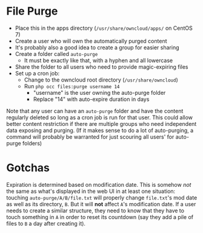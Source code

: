 # File Purge

- Place this in the apps directory (`/usr/share/owncloud/apps/` on CentOS 7)
- Create a user who will own the automatically purged content
- It's probably also a good idea to create a group for easier sharing
- Create a folder called `auto-purge`
  - It must be exactly like that, with a hyphen and all lowercase
- Share the folder to all users who need to provide magic-expiring files
- Set up a cron job:
  - Change to the owncloud root directory (`/usr/share/owncloud`)
  - Run `php occ files:purge username 14`
    - "username" is the user owning the auto-purge folder
    - Replace "14" with auto-expire duration in days

Note that any user can have an `auto-purge` folder and have the content
regularly deleted so long as a cron job is run for that user.  This could allow
better content restriction if there are multiple groups who need independent
data exposing and purging.  (If it makes sense to do a lot of auto-purging, a
command will probably be warranted for just scouring all users' for auto-purge
folders)

# Gotchas

Expiration is determined based on modification date.  This is somehow *not* the
same as what's displayed in the web UI in at least one situation: touching
`auto-purge/A/B/file.txt` will properly change `file.txt`'s mod date as well as
its directory, `B`.  But it will **not** affect `A`'s modification date.  If a
user needs to create a similar structure, they need to know that they have to
touch something in `A` in order to reset its countdown (say they add a pile of
files to `B` a day after creating it).
